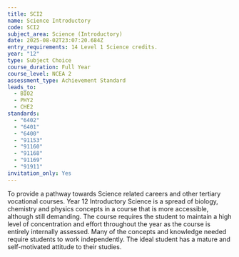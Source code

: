 ```yaml
---
title: SCI2
name: Science Introductory
code: SCI2
subject_area: Science (Introductory)
date: 2025-08-02T23:07:20.684Z
entry_requirements: 14 Level 1 Science credits.
year: "12"
type: Subject Choice
course_duration: Full Year
course_level: NCEA 2
assessment_type: Achievement Standard
leads_to:
  - BIO2
  - PHY2
  - CHE2
standards:
  - "6402"
  - "6401"
  - "6400"
  - "91153"
  - "91160"
  - "91168"
  - "91169"
  - "91911"
invitation_only: Yes
---
```

To provide a pathway towards Science related careers and other tertiary vocational courses. Year 12 Introductory Science is a spread of biology, chemistry and physics concepts in a course that is more accessible, although still demanding. The course requires the student to maintain a high level of concentration and effort throughout the year as the course is entirely internally assessed. Many of the concepts and knowledge needed require students to work independently. The ideal student has a mature and self-motivated attitude to their studies.
